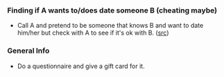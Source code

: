 ### Finding if A wants to/does date someone B (cheating maybe)
- Call A and pretend to be someone that knows B and want to date him/her but check with A to see if it's ok with B. ([src](https://www.youtube.com/watch?v=Z80kS1ssjsw))

### General Info
- Do a questionnaire and give a gift card for it.